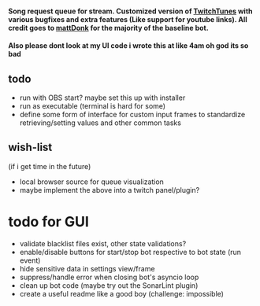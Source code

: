 #### Song request queue for stream. Customized version of [TwitchTunes](https://github.com/mmattDonk/TwitchTunes) with various bugfixes and extra features (Like support for youtube links). All credit goes to [mattDonk](https://github.com/mmattDonk) for the majority of the baseline bot.

#### Also please dont look at my UI code i wrote this at like 4am oh god its so bad

## todo
- run with OBS start? maybe set this up with installer
- run as executable (terminal is hard for some)
- define some form of interface for custom input frames to standardize retrieving/setting values and other common tasks

## wish-list
(if i get time in the future)
- local browser source for queue visualization
- maybe implement the above into a twitch panel/plugin?


# todo for GUI
- validate blacklist files exist, other state validations?
- enable/disable buttons for start/stop bot respective to bot state (run event)
- hide sensitive data in settings view/frame
- suppress/handle error when closing bot's asyncio loop
- clean up bot code (maybe try out the SonarLint plugin)
- create a useful readme like a good boy (challenge: impossible)